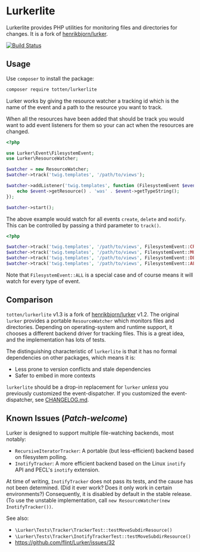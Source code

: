 # Lurkerlite

Lurkerlite provides PHP utilities for monitoring files and directories for changes.  It is a fork of
[henrikbjorn/lurker](https://github.com/flint/Lurker/).

[![Build Status](https://travis-ci.com/totten/Lurker.svg?branch=master)](https://travis-ci.com/totten/Lurker)

## Usage

Use `composer` to install the package:

``` bash
composer require totten/lurkerlite
```

Lurker works by giving the resource watcher a tracking id which is the name of the event and a path to
the resource you want to track.

When all the resources have been added that should be track you would want to add event listeners for them so
your can act when the resources are changed.

``` php
<?php

use Lurker\Event\FilesystemEvent;
use Lurker\ResourceWatcher;

$watcher = new ResourceWatcher;
$watcher->track('twig.templates', '/path/to/views');

$watcher->addListener('twig.templates', function (FilesystemEvent $event) {
    echo $event->getResource() . 'was' . $event->getTypeString();
});

$watcher->start();
```

The above example would watch for all events `create`, `delete` and `modify`. This can be controlled by passing a 
third parameter to `track()`.

``` php
<?php

$watcher->track('twig.templates', '/path/to/views', FilesystemEvent::CREATE);
$watcher->track('twig.templates', '/path/to/views', FilesystemEvent::MODIFY);
$watcher->track('twig.templates', '/path/to/views', FilesystemEvent::DELETE);
$watcher->track('twig.templates', '/path/to/views', FilesystemEvent::ALL);
```

Note that `FilesystemEvent::ALL` is a special case and of course means it will watch for every type of event.

## Comparison

`totten/lurkerlite` v1.3 is a fork of [henrikbjorn/lurker](https://github.com/flint/Lurker/) v1.2.  The original
`lurker` provides a portable `ResourceWatcher` which monitors files and directories.  Depending on operating-system and
runtime support, it chooses a different backend driver for tracking files.  This is a great idea, and the
implementation has lots of tests.

The distinguishing characteristic of `lurkerlite` is that it has no formal dependencies on other packages, which means it is:

* Less prone to version conflicts and stale dependencies
* Safer to embed in more contexts

`lurkerlite` should be a drop-in replacement for `lurker` *unless* you previously customized the event-dispatcher.  If
you customized the event-dispatcher, see [CHANGELOG.md](CHANGELOG.md).

## Known Issues (*Patch-welcome*)

Lurker is designed to support multiple file-watching backends, most notably:

* `RecursiveIteratorTracker`: A portable (but less-efficient) backend based on filesystem polling.
* `InotifyTracker`: A more efficient backend based on the Linux `inotify` API and PECL's `inotify` extension.

At time of writing, `InotifyTracker` does not pass its tests, and the cause has not been determined.  (Did it ever
work?  Does it only work in certain environments?) Consequently, it is disabled by default in the stable release.
(To use the unstable implementation, call `new ResourceWatcher(new InotifyTracker())`.

See also:

* `\Lurker\Tests\Tracker\TrackerTest::testMoveSubdirResource()`
* `\Lurker\Tests\Tracker\InotifyTrackerTest::testMoveSubdirResource()`
* https://github.com/flint/Lurker/issues/32
